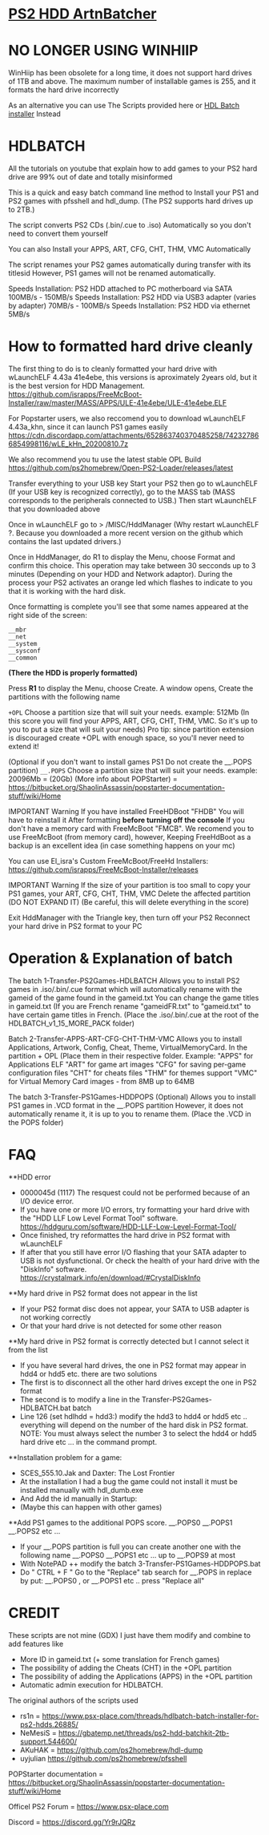 # [PS2 HDD ArtnBatcher]( https://github.com/israpps/PS2-HDD-Art-Batcher )

# NO LONGER USING WINHIIP 

WinHiip has been obsolete for a long time, it does not support hard drives of 1TB and above.
The maximum number of installable games is 255, and it formats the hard drive incorrectly

As an alternative you can use The Scripts provided here or [HDL Batch installer]( https://www.psx-place.com/resources/hdl-batch-installer.1173/ ) Instead


# HDLBATCH 

All the tutorials on youtube that explain how to add games to your PS2 hard drive are 99% out of date and totally misinformed

This is a quick and easy batch command line method to Install your PS1 and PS2 games with pfsshell and hdl_dump.
(The PS2 supports hard drives up to 2TB.)

The script converts PS2 CDs (.bin/.cue to .iso) Automatically so you don't need to convert them yourself

You can also Install your APPS, ART, CFG, CHT, THM, VMC Automatically

The script renames your PS2 games automatically during transfer with its titlesid
However, PS1 games will not be renamed automatically.

Speeds Installation: PS2 HDD attached to PC motherboard via SATA	100MB/s  - 150MB/s
Speeds Installation: PS2 HDD via USB3 adapter (varies by adapter)	 70MB/s  - 100MB/s
Speeds Installation: PS2 HDD via ethernet				             5MB/s


# How to formatted hard drive cleanly 

The first thing to do is to cleanly formatted your hard drive with wLaunchELF 4.43a 41e4ebe, this versions is aproximately 2years old, but it is the best version for HDD Management.
https://github.com/israpps/FreeMcBoot-Installer/raw/master/MASS/APPS/ULE-41e4ebe/ULE-41e4ebe.ELF

For Popstarter users, we also reccomend you to download wLaunchELF 4.43a_khn, since it can launch PS1 games easily
https://cdn.discordapp.com/attachments/652863740370485258/742327866854998116/wLE_kHn_20200810.7z

We also recommend you tu use the latest stable OPL Build
https://github.com/ps2homebrew/Open-PS2-Loader/releases/latest

Transfer everything to your USB key
Start your PS2 then go to wLaunchELF (If your USB key is recognized correctly), go to the MASS tab (MASS corresponds to the peripherals connected to USB.)
Then start wLaunchELF that you downloaded above

Once in wLaunchELF go to > /MISC/HddManager
(Why restart wLaunchELF ?. Because you downloaded a more recent version on the github which contains the last updated drivers.)

Once in HddManager, do R1 to display the Menu, choose Format and confirm this choice.
This operation may take between 30 secconds up to 3 minutes (Depending on your HDD and Network adaptor).
During the process your PS2 activates an orange led which flashes to indicate to you that it is working with the hard disk.

Once formatting is complete you'll see that some names appeared at the right side of the screen:
```
__mbr
__net
__system
__sysconf
__common
```
__(There the HDD is properly formatted)__


 Press __R1__ to display the Menu, choose Create.
A window opens, Create the partitions with the following name 


`+OPL`
Choose a partition size that will suit your needs. example: 512Mb
(In this score you will find your APPS, ART, CFG, CHT, THM, VMC. So it's up to you to put a size that will suit your needs)
Pro tip: since partition extension is discouraged create +OPL with enough space, so you'll never need to extend it!

(Optional if you don't want to install games PS1 Do not create the __.POPS partition)
`__.POPS`
Choose a partition size that will suit your needs. example: 20096Mb = (20Gb)
(More info about POPStarter) = https://bitbucket.org/ShaolinAssassin/popstarter-documentation-stuff/wiki/Home

IMPORTANT
Warning If you have installed FreeHDBoot "FHDB" You will have to reinstall it After formatting __before turning off the console__
If you don't have a memory card with FreeMcBoot "FMCB".
We recomend you to use FreeMcBoot (from memory card), however, Keeping FreeHdBoot as a backup is an excellent idea (in case something happens on your mc)

You can use El_isra's Custom FreeMcBoot/FreeHd Installers: https://github.com/israpps/FreeMcBoot-Installer/releases

IMPORTANT
Warning If the size of your partition is too small to copy your PS1 games, your ART, CFG, CHT, THM, VMC
Delete the affected partition (DO NOT EXPAND IT)
(Be careful, this will delete everything in the score)

Exit HddManager with the Triangle key, then turn off your PS2
Reconnect your hard drive in PS2 format to your PC


# Operation & Explanation of batch

The batch 1-Transfer-PS2Games-HDLBATCH
Allows you to install PS2 games in .iso/.bin/.cue format which will automatically rename with the gameid of the game found in the gameid.txt
You can change the game titles in gameid.txt (If you are French rename "gameidFR.txt" to "gameid.txt" to have certain game titles in French.
(Place the .iso/.bin/.cue at the root of the HDLBATCH_v1_15_MORE_PACK folder)

Batch 2-Transfer-APPS-ART-CFG-CHT-THM-VMC
Allows you to install Applications, Artwork, Config, Cheat, Theme, VirtualMemoryCard. In the partition + OPL
(Place them in their respective folder. Example:
"APPS" for Applications ELF
"ART" for game art images
"CFG" for saving per-game configuration files
"CHT" for cheats files
"THM" for themes support
"VMC" for Virtual Memory Card images - from 8MB up to 64MB

The batch 3-Transfer-PS1Games-HDDPOPS (Optional)
Allows you to install PS1 games in .VCD format in the __.POPS partition
However, it does not automatically rename it, it is up to you to rename them.
(Place the .VCD in the POPS folder)


# FAQ 

**HDD error
* 0000045d (1117) The resquest could not be performed because of an I/O device error.
* If you have one or more I/O errors, try formatting your hard drive with the "HDD LLF Low Level Format Tool" software.
https://hddguru.com/software/HDD-LLF-Low-Level-Format-Tool/
* Once finished, try reformattes the hard drive in PS2 format with wLaunchELF
* If after that you still have error I/O flashing that your SATA adapter to USB is not dysfunctional. Or check the health of your hard drive with the "DiskInfo" software. 
https://crystalmark.info/en/download/#CrystalDiskInfo

**My hard drive in PS2 format does not appear in the list
* If your PS2 format disc does not appear, your SATA to USB adapter is not working correctly
* Or that your hard drive is not detected for some other reason

**My hard drive in PS2 format is correctly detected but I cannot select it from the list
* If you have several hard drives, the one in PS2 format may appear in hdd4 or hdd5 etc. there are two solutions
* The first is to disconnect all the other hard drives except the one in PS2 format
* The second is to modify a line in the Transfer-PS2Games-HDLBATCH.bat batch
* Line 126 (set hdlhdd = hdd3:) modify the hdd3 to hdd4 or hdd5 etc .. everything will depend on the number of the hard disk in PS2 format.
NOTE: You must always select the number 3 to select the hdd4 or hdd5 hard drive etc ... in the command prompt.

**Installation problem for a game:
* SCES_555.10.Jak and Daxter: The Lost Frontier
* At the installation I had a bug the game could not install it must be installed manually with hdl_dumb.exe
* And Add the id manually in Startup:
* (Maybe this can happen with other games)

**Add PS1 games to the additional POPS score. __.POPS0 __.POPS1 __.POPS2 etc ...
* If your __.POPS partition is full you can create another one with the following name __.POPS0 __.POPS1 etc ... up to __.POPS9 at most
* With NotePAD ++ modify the batch 3-Transfer-PS1Games-HDDPOPS.bat
* Do " CTRL + F " Go to the "Replace" tab search for __.POPS in replace by put: __.POPS0 , or __.POPS1 etc .. press "Replace all"


# CREDIT 

These scripts are not mine (GDX) I just have them modify and combine to add features like
- More ID in gameid.txt (+ some translation for French games)
- The possibility of adding the Cheats (CHT) in the +OPL partition
- The possibility of adding the Applications (APPS) in the +OPL partition
- Automatic admin execution for HDLBATCH.

The original authors of the scripts used

- rs1n = https://www.psx-place.com/threads/hdlbatch-batch-installer-for-ps2-hdds.26885/
- NeMesiS = https://gbatemp.net/threads/ps2-hdd-batchkit-2tb-support.544600/ 
- AKuHAK = https://github.com/ps2homebrew/hdl-dump
- uyjulian https://github.com/ps2homebrew/pfsshell

POPStarter documentation = https://bitbucket.org/ShaolinAssassin/popstarter-documentation-stuff/wiki/Home

Officel PS2 Forum = https://www.psx-place.com

Discord = https://discord.gg/Yr9rJQRz
